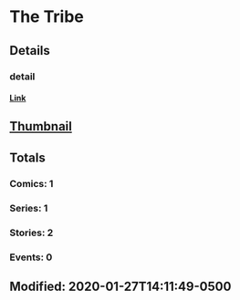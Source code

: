 # The  Tribe 
## Details
### detail
#### [Link](http://marvel.com/comics/creators/3116/the_tribe?utm_campaign=apiRef&utm_source=225578a89fc76f3d20fbffda5d17a88d)
## [Thumbnail](http://i.annihil.us/u/prod/marvel/i/mg/b/40/image_not_available.jpg)
## Totals
### Comics: 1
### Series: 1
### Stories: 2
### Events: 0
## Modified: 2020-01-27T14:11:49-0500